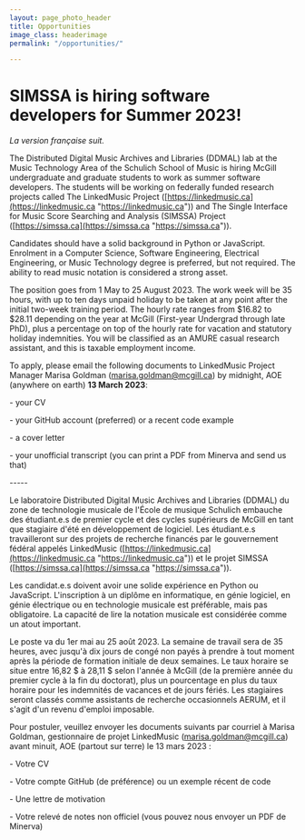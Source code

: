 ```yaml
---
layout: page_photo_header
title: Opportunities
image_class: headerimage
permalink: "/opportunities/"

---
```

# SIMSSA is hiring software developers for Summer 2023!

_La version française suit._

The Distributed Digital Music Archives and Libraries (DDMAL) lab at the Music Technology Area of the Schulich School of Music is hiring McGill undergraduate and graduate students to work as summer software developers. The students will be working on federally funded research projects called The LinkedMusic Project ([https://linkedmusic.ca](https://linkedmusic.ca "https://linkedmusic.ca")) and The Single Interface for Music Score Searching and Analysis (SIMSSA) Project ([https://simssa.ca](https://simssa.ca "https://simssa.ca")).

Candidates should have a solid background in Python or JavaScript. Enrolment in a Computer Science, Software Engineering, Electrical Engineering, or Music Technology degree is preferred, but not required. The ability to read music notation is considered a strong asset.

The position goes from 1 May to 25 August 2023. The work week will be 35 hours, with up to ten days unpaid holiday to be taken at any point after the initial two-week training period. The hourly rate ranges from $16.82 to $28.11 depending on the year at McGill (First-year Undergrad through late PhD), plus a percentage on top of the hourly rate for vacation and statutory holiday indemnities. You will be classified as an AMURE casual research assistant, and this is taxable employment income.

To apply, please email the following documents to LinkedMusic Project Manager Marisa Goldman (marisa.goldman@mcgill.ca) by midnight, AOE (anywhere on earth) **13 March 2023**:

\-   your CV

\-   your GitHub account (preferred) or a recent code example

\-   a cover letter

\-   your unofficial transcript (you can print a PDF from Minerva and send us that)

\-----

Le laboratoire Distributed Digital Music Archives and Libraries (DDMAL) du zone de technologie musicale de l'École de musique Schulich embauche des étudiant.e.s de premier cycle et des cycles supérieurs de McGill en tant que stagiaire d'été en développement de logiciel.  Les étudiant.e.s travailleront sur des projets de recherche financés par le gouvernement fédéral appelés LinkedMusic ([https://linkedmusic.ca](https://linkedmusic.ca "https://linkedmusic.ca")) et le projet SIMSSA ([https://simssa.ca](https://simssa.ca "https://simssa.ca")).

Les candidat.e.s doivent avoir une solide expérience en Python ou JavaScript. L'inscription à un diplôme en informatique, en génie logiciel, en génie électrique ou en technologie musicale est préférable, mais pas obligatoire. La capacité de lire la notation musicale est considérée comme un atout important.

Le poste va du 1er mai au 25 août 2023. La semaine de travail sera de 35 heures, avec jusqu'à dix jours de congé non payés à prendre à tout moment après la période de formation initiale de deux semaines. Le taux horaire se situe entre 16,82 $ à 28,11 $ selon l'année à McGill (de la première année du premier cycle à la fin du doctorat), plus un pourcentage en plus du taux horaire pour les indemnités de vacances et de jours fériés. Les stagiaires seront classés comme assistants de recherche occasionnels AERUM, et il s'agit d'un revenu d'emploi imposable.

Pour postuler, veuillez envoyer les documents suivants par courriel à Marisa Goldman, gestionnaire de projet LinkedMusic (marisa.goldman@mcgill.ca) avant minuit, AOE (partout sur terre) le 13 mars 2023 :

\- Votre CV

\- Votre compte GitHub (de préférence) ou un exemple récent de code

\- Une lettre de motivation

\- Votre relevé de notes non officiel (vous pouvez nous envoyer un PDF de Minerva)